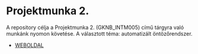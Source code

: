 # Projektmunka 2.
A repository célja a Projektmunka 2. (GKNB_INTM005) című tárgyra való munkánk nyomon követése. A választott téma: automatizált öntözőrendszer.
- [WEBOLDAL](http://projektmunka2sze.000webhostapp.com)
